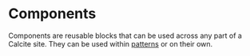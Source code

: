 <h1 class="trailer-0" id="overview">Components</h1>

Components are reusable blocks that can be used across any part of a Calcite site. They can be used within [patterns]({{relativePath}}patterns/) or on their own.

